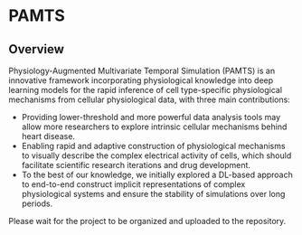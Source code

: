 # PAMTS

## Overview
Physiology-Augmented Multivariate Temporal Simulation (PAMTS) is an innovative framework incorporating physiological knowledge into deep learning models for the rapid inference of cell type-specific physiological mechanisms from cellular physiological data, with three main contributions:

+ Providing lower-threshold and more powerful data analysis tools may allow more researchers to explore intrinsic cellular mechanisms behind heart disease.
+ Enabling rapid and adaptive construction of physiological mechanisms to visually describe the complex electrical activity of cells, which should facilitate scientific research iterations and drug development.
+ To the best of our knowledge, we initially explored a DL-based approach to end-to-end construct implicit representations of complex physiological systems and ensure the stability of simulations over long periods.

Please wait for the project to be organized and uploaded to the repository.
